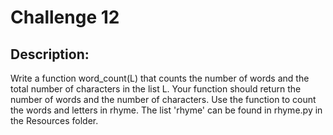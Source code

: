 # Challenge 12

## Description:

Write a function word_count(L) that counts the number of words and the total number of characters in the list L. Your function should return the number of words and the number of characters.
Use the function to count the words and letters in rhyme.
The list 'rhyme' can be found in rhyme.py in the Resources folder.